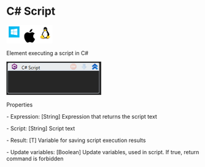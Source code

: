 # C# Script

![](<../../../.gitbook/assets/image (43).png>)

Element executing a script in C#

![](<../../../.gitbook/assets/1 (85).png>)

Properties

&#x20;\- Expression: \[String] Expression that returns the script text

&#x20;\- Script: \[String] Script text

&#x20;\- Result: \[T] Variable for saving script execution results

&#x20;\- Update variables: \[Boolean] Update variables, used in script. If true, return command is forbidden
